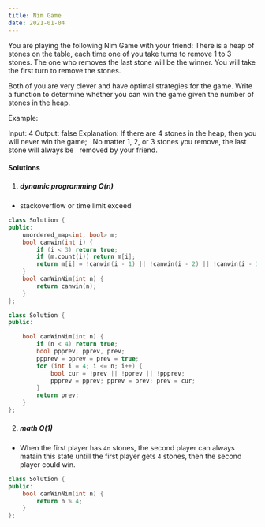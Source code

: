 ```yaml
---
title: Nim Game
date: 2021-01-04
---
```

You are playing the following Nim Game with your friend: There is a heap of stones on the table, each time one of you take turns to remove 1 to 3 stones. The one who removes the last stone will be the winner. You will take the first turn to remove the stones.

Both of you are very clever and have optimal strategies for the game. Write a function to determine whether you can win the game given the number of stones in the heap.

Example:

Input: 4
Output: false 
Explanation: If there are 4 stones in the heap, then you will never win the game;
             No matter 1, 2, or 3 stones you remove, the last stone will always be 
             removed by your friend.



#### Solutions

1. ##### dynamic programming O(n)

- stackoverflow or time limit exceed

```cpp
class Solution {
public:
    unordered_map<int, bool> m;
    bool canwin(int i) {
        if (i < 3) return true;
        if (m.count(i)) return m[i];
        return m[i] = !canwin(i - 1) || !canwin(i - 2) || !canwin(i - 3);
    }
    bool canWinNim(int n) {
        return canwin(n);
    }
};
```

```cpp
class Solution {
public:

    bool canWinNim(int n) {
        if (n < 4) return true;
        bool ppprev, pprev, prev;
        ppprev = pprev = prev = true;
        for (int i = 4; i <= n; i++) {
            bool cur = !prev || !pprev || !ppprev;
            ppprev = pprev; pprev = prev; prev = cur;
        }
        return prev;
    }
};
```

2. ##### math O(1)

- When the first player has `4n` stones, the second player can always matain this state untill the first player gets `4` stones, then the second player could win.

```cpp
class Solution {
public:
    bool canWinNim(int n) {
        return n % 4;
    }
};
```